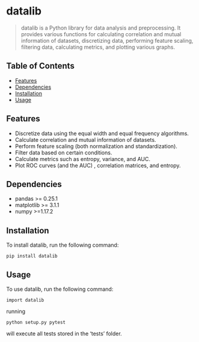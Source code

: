 # datalib
> datalib is a Python library for data analysis and preprocessing. It provides various functions for calculating correlation and mutual information of datasets, discretizing data, performing feature scaling, filtering data, calculating metrics, and plotting various graphs.

## Table of Contents
* [Features](#features)
* [Dependencies](#dependencies)
* [Installation](#installation)
* [Usage](#usage)
<!-- * [License](#license) -->

## Features

- Discretize data using the equal width and equal frequency algorithms.
- Calculate correlation and mutual information of datasets.
- Perform feature scaling (both normalization and standardization).
- Filter data based on certain conditions.
- Calculate metrics such as entropy, variance, and AUC.
- Plot ROC curves (and the AUC) , correlation matrices, and entropy.


## Dependencies

- pandas >= 0.25.1
- matplotlib >= 3.1.1
- numpy >=1.17.2

## Installation
To install datalib, run the following command:

`pip install datalib`

## Usage
To use datalib, run the following command:

`import datalib`

running

`python setup.py pytest`

will execute all tests stored in the ‘tests’ folder.
